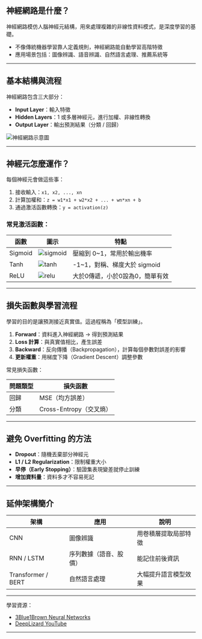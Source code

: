 ## 神經網路是什麼？

神經網路模仿人腦神經元結構，用來處理複雜的非線性資料模式，是深度學習的基礎。

- 不像傳統機器學習靠人定義規則，神經網路能自動學習高階特徵
- 應用場景包括：圖像辨識、語音辨識、自然語言處理、推薦系統等

---

## 基本結構與流程

神經網路包含三大部分：

- **Input Layer**：輸入特徵
- **Hidden Layers**：1 或多層神經元，進行加權、非線性轉換
- **Output Layer**：輸出預測結果（分類 / 回歸）

![神經網路示意圖](https://upload.wikimedia.org/wikipedia/commons/thumb/e/e4/Artificial_neural_network.svg/1920px-Artificial_neural_network.svg.png)

---

## 神經元怎麼運作？

每個神經元會做這些事：

1. 接收輸入：`x1, x2, ..., xn`
2. 計算加權和：`z = w1*x1 + w2*x2 + ... + wn*xn + b`
3. 通過激活函數轉換：`y = activation(z)`

### 常見激活函數：

| 函數 | 圖示 | 特點 |
|------|------|------|
| Sigmoid | ![sigmoid](https://upload.wikimedia.org/wikipedia/commons/8/88/Logistic-curve.svg) | 壓縮到 0~1，常用於輸出機率 |
| Tanh | ![tanh](https://upload.wikimedia.org/wikipedia/commons/c/cb/Activation_tanh.svg) | -1~1，對稱、梯度大於 sigmoid |
| ReLU | ![relu](https://upload.wikimedia.org/wikipedia/commons/6/6c/Rectifier_and_softplus_functions.svg) | 大於0傳遞，小於0設為0，簡單有效 |

---

## 損失函數與學習流程

學習的目的是讓預測接近真實值。這過程稱為「模型訓練」。

1. **Forward**：資料進入神經網路 → 得到預測結果
2. **Loss 計算**：與真實值相比，產生誤差
3. **Backward**：反向傳播（Backpropagation），計算每個參數對誤差的影響
4. **更新權重**：用梯度下降（Gradient Descent）調整參數

常見損失函數：

| 問題類型 | 損失函數 |
|----------|-----------|
| 回歸 | MSE（均方誤差） |
| 分類 | Cross-Entropy（交叉熵） |

---

## 避免 Overfitting 的方法

- **Dropout**：隨機丟棄部分神經元
- **L1 / L2 Regularization**：限制權重大小
- **早停（Early Stopping）**：驗證集表現變差就停止訓練
- **增加資料量**：資料多才不容易死記

---

## 延伸架構簡介

| 架構 | 應用 | 說明 |
|------|------|------|
| CNN | 圖像辨識 | 用卷積層提取局部特徵 |
| RNN / LSTM | 序列數據（語音、股價） | 能記住前後資訊 |
| Transformer / BERT | 自然語言處理 | 大幅提升語言模型效果 |

---

學習資源：
- [3Blue1Brown Neural Networks](https://www.youtube.com/watch?v=aircAruvnKk)
- [DeepLizard YouTube](https://www.youtube.com/@deeplizard)

---
